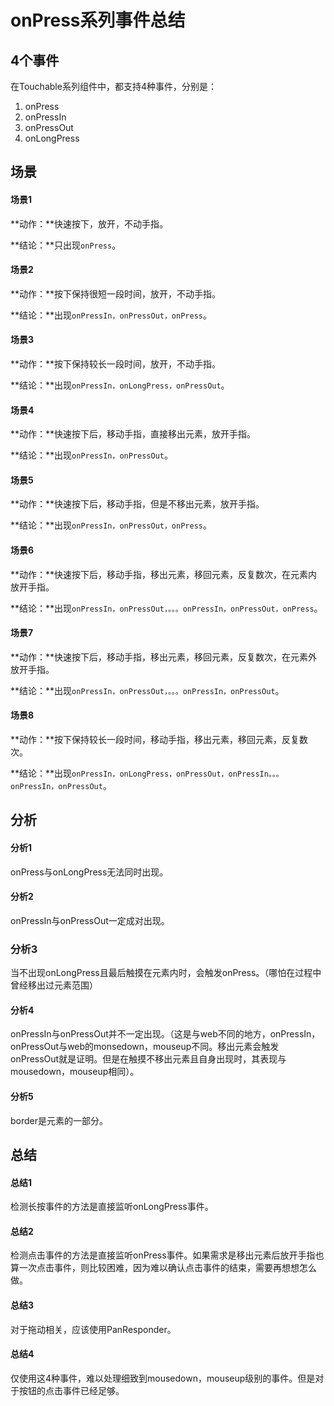 # onPress系列事件总结

## 4个事件
在Touchable系列组件中，都支持4种事件，分别是：

1. onPress
2. onPressIn
3. onPressOut
4. onLongPress

## 场景

#### 场景1
**动作：**快速按下，放开，不动手指。

**结论：**只出现```onPress```。

#### 场景2
**动作：**按下保持很短一段时间，放开，不动手指。

**结论：**出现```onPressIn，onPressOut，onPress```。

#### 场景3
**动作：**按下保持较长一段时间，放开，不动手指。

**结论：**出现```onPressIn，onLongPress，onPressOut```。

#### 场景4
**动作：**快速按下后，移动手指，直接移出元素，放开手指。

**结论：**出现```onPressIn，onPressOut```。

#### 场景5
**动作：**快速按下后，移动手指，但是不移出元素，放开手指。

**结论：**出现```onPressIn，onPressOut，onPress```。

#### 场景6
**动作：**快速按下后，移动手指，移出元素，移回元素，反复数次，在元素内放开手指。

**结论：**出现```onPressIn，onPressOut，。。。onPressIn，onPressOut，onPress```。

#### 场景7
**动作：**快速按下后，移动手指，移出元素，移回元素，反复数次，在元素外放开手指。

**结论：**出现```onPressIn，onPressOut，。。。onPressIn，onPressOut```。

#### 场景8
**动作：**按下保持较长一段时间，移动手指，移出元素，移回元素，反复数次。

**结论：**出现```onPressIn，onLongPress，onPressOut，onPressIn。。。onPressIn，onPressOut```。

## 分析

#### 分析1
onPress与onLongPress无法同时出现。

#### 分析2
onPressIn与onPressOut一定成对出现。

### 分析3
当不出现onLongPress且最后触摸在元素内时，会触发onPress。（哪怕在过程中曾经移出过元素范围）

#### 分析4
onPressIn与onPressOut并不一定出现。（这是与web不同的地方，onPressIn，onPressOut与web的monsedown，mouseup不同。移出元素会触发onPressOut就是证明。但是在触摸不移出元素且自身出现时，其表现与mousedown，mouseup相同）。

#### 分析5
border是元素的一部分。

## 总结

#### 总结1
检测长按事件的方法是直接监听onLongPress事件。

#### 总结2
检测点击事件的方法是直接监听onPress事件。如果需求是移出元素后放开手指也算一次点击事件，则比较困难，因为难以确认点击事件的结束，需要再想想怎么做。

#### 总结3
对于拖动相关，应该使用PanResponder。

#### 总结4
仅使用这4种事件，难以处理细致到mousedown，mouseup级别的事件。但是对于按钮的点击事件已经足够。